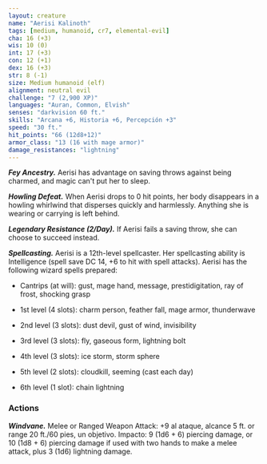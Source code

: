 ```yaml
---
layout: creature
name: "Aerisi Kalinoth"
tags: [medium, humanoid, cr7, elemental-evil]
cha: 16 (+3)
wis: 10 (0)
int: 17 (+3)
con: 12 (+1)
dex: 16 (+3)
str: 8 (-1)
size: Medium humanoid (elf)
alignment: neutral evil
challenge: "7 (2,900 XP)"
languages: "Auran, Common, Elvish"
senses: "darkvision 60 ft."
skills: "Arcana +6, Historia +6, Percepción +3"
speed: "30 ft."
hit_points: "66 (12d8+12)"
armor_class: "13 (16 with mage armor)"
damage_resistances: "lightning"
---
```


***Fey Ancestry.*** Aerisi has advantage on saving throws against being charmed, and magic can't put her to sleep.

***Howling Defeat.*** When Aerisi drops to 0 hit points, her body disappears in a howling whirlwind that disperses quickly and harmlessly. Anything she is wearing or carrying is left behind.

***Legendary Resistance (2/Day).*** If Aerisi fails a saving throw, she can choose to succeed instead.

***Spellcasting.*** Aerisi is a 12th-level spellcaster. Her spellcasting ability is Intelligence (spell save DC 14, +6 to hit with spell attacks). Aerisi has the following wizard spells prepared:

* Cantrips (at will): gust, mage hand, message, prestidigitation, ray of frost, shocking grasp

* 1st level (4 slots): charm person, feather fall, mage armor, thunderwave

* 2nd level (3 slots): dust devil, gust of wind, invisibility

* 3rd level (3 slots): fly, gaseous form, lightning bolt

* 4th level (3 slots): ice storm, storm sphere

* 5th level (2 slots): cloudkill, seeming (cast each day)

* 6th level (1 slot): chain lightning

### Actions

***Windvane.*** Melee or Ranged Weapon Attack: +9 al ataque, alcance 5 ft. or range 20 ft./60 pies, un objetivo. Impacto: 9 (1d6 + 6) piercing damage, or 10 (1d8 + 6) piercing damage if used with two hands to make a melee attack, plus 3 (1d6) lightning damage.
